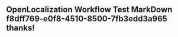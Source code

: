 <properties
ms.topic="hero-topic"
ms.test1="hero-topic"
ms.test2="test"/>

## OpenLocalization Workflow Test MarkDown f8dff769-e0f8-4510-8500-7fb3edd3a965 thanks!
